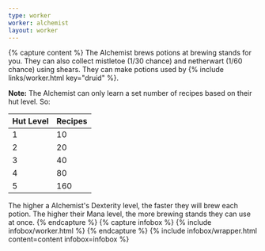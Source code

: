 ```yaml
---
type: worker
worker: alchemist
layout: worker
---
```

{% capture content %}
The Alchemist brews potions at brewing stands for you. They can also collect mistletoe (1/30 chance) and netherwart (1/60 chance) using shears. They can make potions used by {% include links/worker.html key="druid" %}.

**Note:** The Alchemist can only learn a set number of recipes based on their hut level. So:

| Hut Level | Recipes |
| --------- | ------- |
| 1         | 10      |
| 2         | 20      |
| 3         | 40      |
| 4         | 80      |
| 5         | 160     |

The higher a Alchemist's Dexterity level, the faster they will brew each potion. The higher their Mana level, the more brewing stands they can use at once.
{% endcapture %}
{% capture infobox %}
{% include infobox/worker.html %}
{% endcapture %}
{% include infobox/wrapper.html content=content infobox=infobox %}
